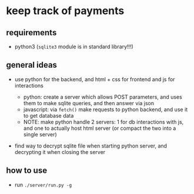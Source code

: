 # keep track of payments

## requirements

- python3 (`sqlite3` module is in standard library!!!)

## general ideas

- use python for the backend, and html + css for frontend and js for interactions
    - python: create a server which allows POST parameters, and uses them to make sqlite queries, and then answer via json
    - javascript: via `fetch()` make requests to python backend, and use it to get database data
    - NOTE: make python handle 2 servers: 1 for db interactions with js, and one to actually host html server (or compact the two into a single server)

- find way to decrypt sqlite file when starting python server, and decrypting it when closing the server

## how to use

- run `./server/run.py -g` 
